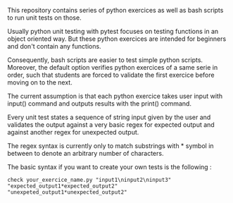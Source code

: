 This repository contains series of python exercices as well as bash scripts to run unit tests on those.

Usually python unit testing with pytest focuses on testing functions in an object oriented way. But these python exercices are intended for beginners and don't contain any functions.

Consequently, bash scripts are easier to test simple python scripts. Moreover, the default option verifies python exercices of a same serie in order, such that students are forced to validate the first exercice before moving on to the next.

The current assumption is that each python exercice takes user input with input() command and outputs results with the print() command.

Every unit test states a sequence of string input given by the user and validates the output against a very basic regex for expected output and against another regex for unexpected output.

The regex syntax  is currently only to match substrings with * symbol in between to denote an arbitrary number of characters.

The basic syntax if you want to create your own tests is the following :

`check your_exercice_name.py "input1\ninput2\ninput3" "expected_output1*expected_output2" "unexpeted_output1*unexpected_output2"`